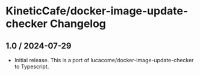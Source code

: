 # KineticCafe/docker-image-update-checker Changelog

## 1.0 / 2024-07-29

- Initial release. This is a port of lucacome/docker-image-update-checker to
  Typescript.

